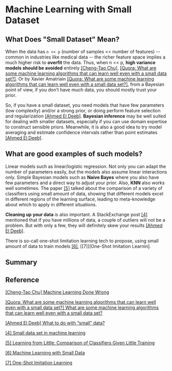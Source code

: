 # Machine Learning with Small Dataset


## What Does "Small Dataset" Mean?

When the data has `n << p` (number of samples << number of features) --  common in industries like medical data -- the richer feature space implies a much higher risk to **overfit** the data. Thus, when n << p, **high variance models should be avoided** entirely [[Cheng-Tao Chu]][Machine Learning Done Wrong], [[Quora: What are some machine learning algorithms that can learn well even with a small data set?]][What are some machine learning algorithms that can learn well even with a small data set?]. Or by Xavier Amatriain [[Quora: What are some machine learning algorithms that can learn well even with a small data set?]][What are some machine learning algorithms that can learn well even with a small data set?], from a Bayesian point of view, if you don’t have much data, you should mostly trust your prior.

So, if you have a small dataset, you need models that have few parameters (low complexity) and/or a strong prior, or doing perform feature selection and regularization [[Ahmed El Deeb]][What to do with “small” data?]. **Bayesian inference** may be well suited for dealing with smaller datasets, especially if you can use domain expertise to construct sensible priors. Meanwhile, it is also a good idea to try model averaging and estimate confidence intervals rather than point estimates [[Ahmed El Deeb]][What to do with “small” data?].

## What are good examples of such models?

Linear models such as linear/logistic regression. Not only you can adapt the number of parameters easily, but the models also assume linear interactions only. Simple Bayesian models such as **Naive Bayes** where you also have few parameters and a direct way to adjust your prior. Also, **KNN** also works well sometimes. The paper [[5]][Learning from Little: Comparison of Classifiers Given Little Training] talked about the comparison of a variety of classifiers using small amount of data, showing that different models excel in different regions of the learning surface, leading to meta-knowledge about which to apply in different situations.

**Cleaning up your data** is also important. A StackExchange post [[4]][Small data set in machine learning] mentioned that if you have millions of data, a couple of outliers will not be a problem. But with only a few, they will definitely skew your results [[Ahmed El Deeb]][What to do with “small” data?].


There is so-call one-shot limitation learning tech to propose, using small amount of data to train models [[6]][Machine Learning with Small Data], [[7]][One-Shot Imitation Learnin].


## Summary














## Reference


[Machine Learning Done Wrong]: http://ml.posthaven.com/machine-learning-done-wrong
[[Cheng-Tao Chu] Machine Learning Done Wrong](http://ml.posthaven.com/machine-learning-done-wrong)

[What are some machine learning algorithms that can learn well even with a small data set?]: https://www.quora.com/What-are-some-machine-learning-algorithms-that-can-learn-well-even-with-a-small-data-set
[[Quora: What are some machine learning algorithms that can learn well even with a small data set?] What are some machine learning algorithms that can learn well even with a small data set?](https://www.quora.com/What-are-some-machine-learning-algorithms-that-can-learn-well-even-with-a-small-data-set)

[What to do with “small” data?]: https://medium.com/rants-on-machine-learning/what-to-do-with-small-data-d253254d1a89
[[Ahmed El Deeb] What to do with “small” data?](https://medium.com/rants-on-machine-learning/what-to-do-with-small-data-d253254d1a89)

[Small data set in machine learning]: https://datascience.stackexchange.com/questions/26140/small-data-set-in-machine-learning/26146#26146
[[4] Small data set in machine learning](https://datascience.stackexchange.com/questions/26140/small-data-set-in-machine-learning/26146#26146)

[Learning from Little: Comparison of Classifiers Given Little Training]: https://link.springer.com/chapter/10.1007/978-3-540-30116-5_17
[[5] Learning from Little: Comparison of Classifiers Given Little Training](https://link.springer.com/chapter/10.1007/978-3-540-30116-5_17)

[Machine Learning with Small Data]: http://rbharath.github.io/machine-learning-with-small-data/
[[6] Machine Learning with Small Data](http://rbharath.github.io/machine-learning-with-small-data/)

[One-Shot Imitation Learning]: https://arxiv.org/abs/1703.07326
[[7] One-Shot Imitation Learning](https://arxiv.org/abs/1703.07326)